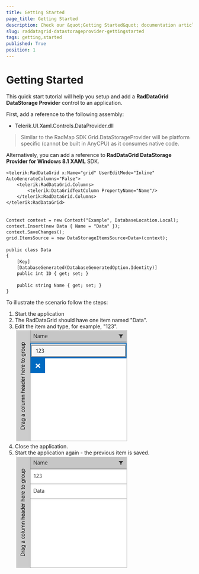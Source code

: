 ```yaml
---
title: Getting Started
page_title: Getting Started
description: Check our &quot;Getting Started&quot; documentation article for RadDataGrid for UWP control.
slug: raddatagrid-datastorageprovider-gettingstarted
tags: getting,started
published: True
position: 1
---
```


# Getting Started

This quick start tutorial will help you setup and add a **RadDataGrid DataStorage Provider** control to an application.

First, add a reference to the following assembly:

* Telerik.UI.Xaml.Controls.DataProvider.dll

> Similar to the RadMap SDK Grid.DataStorageProvider will be platform specific (cannot be built in AnyCPU) as it consumes native code.

Alternatively, you can add a reference to **RadDataGrid DataStorage Provider for Windows 8.1 XAML** SDK.

	<telerik:RadDataGrid x:Name="grid" UserEditMode="Inline" AutoGenerateColumns="False">
		<telerik:RadDataGrid.Columns>
			<telerik:DataGridTextColumn PropertyName="Name"/>
		</telerik:RadDataGrid.Columns>
	</telerik:RadDataGrid>

	
	Context context = new Context("Example", DatabaseLocation.Local);
	context.Insert(new Data { Name = "Data" });
	context.SaveChanges();
	grid.ItemsSource = new DataStorageItemsSource<Data>(context);

	public class Data
	{
		[Key]
		[DatabaseGenerated(DatabaseGeneratedOption.Identity)]
		public int ID { get; set; }

		public string Name { get; set; }
	} 

To illustrate the scenario follow the steps: 

1. Start the application
1. The RadDataGrid should have one item named "Data".
1. Edit the item and type, for example, "123".  
	![data Provider 1](images/dataProvider1.png)
1. Close the application.
1. Start the application again - the previous item is saved.  
	![data Provider 2](images/dataProvider2.png)
